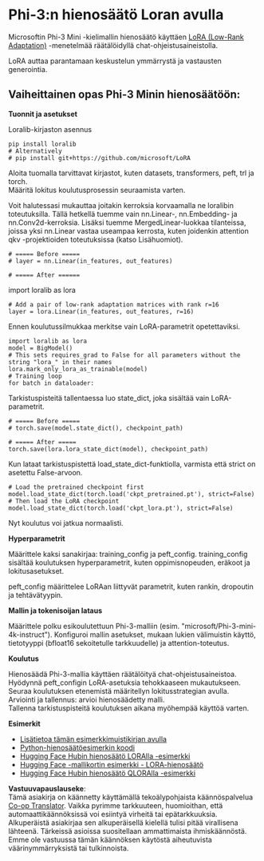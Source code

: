 <!--
CO_OP_TRANSLATOR_METADATA:
{
  "original_hash": "50b6a55a0831b417835087d8b57759fe",
  "translation_date": "2025-05-09T20:46:34+00:00",
  "source_file": "md/03.FineTuning/FineTuning_Lora.md",
  "language_code": "fi"
}
-->
# **Phi-3:n hienosäätö Loran avulla**

Microsoftin Phi-3 Mini -kielimallin hienosäätö käyttäen [LoRA (Low-Rank Adaptation)](https://github.com/microsoft/LoRA?WT.mc_id=aiml-138114-kinfeylo) -menetelmää räätälöidyllä chat-ohjeistusaineistolla.

LoRA auttaa parantamaan keskustelun ymmärrystä ja vastausten generointia.

## Vaiheittainen opas Phi-3 Minin hienosäätöön:

**Tuonnit ja asetukset**

Loralib-kirjaston asennus

```
pip install loralib
# Alternatively
# pip install git+https://github.com/microsoft/LoRA

```

Aloita tuomalla tarvittavat kirjastot, kuten datasets, transformers, peft, trl ja torch.  
Määritä lokitus koulutusprosessin seuraamista varten.

Voit halutessasi mukauttaa joitakin kerroksia korvaamalla ne loralibin toteutuksilla. Tällä hetkellä tuemme vain nn.Linear-, nn.Embedding- ja nn.Conv2d-kerroksia. Lisäksi tuemme MergedLinear-luokkaa tilanteissa, joissa yksi nn.Linear vastaa useampaa kerrosta, kuten joidenkin attention qkv -projektioiden toteutuksissa (katso Lisähuomiot).

```
# ===== Before =====
# layer = nn.Linear(in_features, out_features)
```

```
# ===== After ======
```

import loralib as lora

```
# Add a pair of low-rank adaptation matrices with rank r=16
layer = lora.Linear(in_features, out_features, r=16)
```

Ennen koulutussilmukkaa merkitse vain LoRA-parametrit opetettaviksi.

```
import loralib as lora
model = BigModel()
# This sets requires_grad to False for all parameters without the string "lora_" in their names
lora.mark_only_lora_as_trainable(model)
# Training loop
for batch in dataloader:
```

Tarkistuspisteitä tallentaessa luo state_dict, joka sisältää vain LoRA-parametrit.

```
# ===== Before =====
# torch.save(model.state_dict(), checkpoint_path)
```  
```
# ===== After =====
torch.save(lora.lora_state_dict(model), checkpoint_path)
```

Kun lataat tarkistuspistettä load_state_dict-funktiolla, varmista että strict on asetettu False-arvoon.

```
# Load the pretrained checkpoint first
model.load_state_dict(torch.load('ckpt_pretrained.pt'), strict=False)
# Then load the LoRA checkpoint
model.load_state_dict(torch.load('ckpt_lora.pt'), strict=False)
```

Nyt koulutus voi jatkua normaalisti.

**Hyperparametrit**

Määrittele kaksi sanakirjaa: training_config ja peft_config. training_config sisältää koulutuksen hyperparametrit, kuten oppimisnopeuden, eräkoot ja lokitusasetukset.

peft_config määrittelee LoRAan liittyvät parametrit, kuten rankin, dropoutin ja tehtävätyypin.

**Mallin ja tokenisoijan lataus**

Määrittele polku esikoulutettuun Phi-3-malliin (esim. "microsoft/Phi-3-mini-4k-instruct"). Konfiguroi mallin asetukset, mukaan lukien välimuistin käyttö, tietotyyppi (bfloat16 sekoitetulle tarkkuudelle) ja attention-toteutus.

**Koulutus**

Hienosäädä Phi-3-mallia käyttäen räätälöityä chat-ohjeistusaineistoa. Hyödynnä peft_configin LoRA-asetuksia tehokkaaseen mukautukseen. Seuraa koulutuksen etenemistä määritellyn lokitusstrategian avulla.  
Arviointi ja tallennus: arvioi hienosäädetty malli.  
Tallenna tarkistuspisteitä koulutuksen aikana myöhempää käyttöä varten.

**Esimerkit**
- [Lisätietoa tämän esimerkkimuistikirjan avulla](../../../../code/03.Finetuning/Phi_3_Inference_Finetuning.ipynb)
- [Python-hienosäätöesimerkin koodi](../../../../code/03.Finetuning/FineTrainingScript.py)
- [Hugging Face Hubin hienosäätö LORAlla -esimerkki](../../../../code/03.Finetuning/Phi-3-finetune-lora-python.ipynb)
- [Hugging Face -mallikortin esimerkki - LORA-hienosäätö](https://huggingface.co/microsoft/Phi-3-mini-4k-instruct/blob/main/sample_finetune.py)
- [Hugging Face Hubin hienosäätö QLORAlla -esimerkki](../../../../code/03.Finetuning/Phi-3-finetune-qlora-python.ipynb)

**Vastuuvapauslauseke**:  
Tämä asiakirja on käännetty käyttämällä tekoälypohjaista käännöspalvelua [Co-op Translator](https://github.com/Azure/co-op-translator). Vaikka pyrimme tarkkuuteen, huomioithan, että automaattikäännöksissä voi esiintyä virheitä tai epätarkkuuksia. Alkuperäistä asiakirjaa sen alkuperäisellä kielellä tulisi pitää virallisena lähteenä. Tärkeissä asioissa suositellaan ammattimaista ihmiskäännöstä. Emme ole vastuussa tämän käännöksen käytöstä aiheutuvista väärinymmärryksistä tai tulkinnoista.